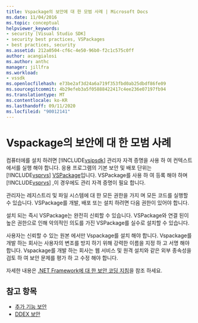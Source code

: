 ```yaml
---
title: Vspackage의 보안에 대 한 모범 사례 | Microsoft Docs
ms.date: 11/04/2016
ms.topic: conceptual
helpviewer_keywords:
- security [Visual Studio SDK]
- security best practices, VSPackages
- best practices, security
ms.assetid: 212a0504-cf6c-4e50-96b0-f2c1c575c0ff
author: acangialosi
ms.author: anthc
manager: jillfra
ms.workload:
- vssdk
ms.openlocfilehash: e73be2af3d24a6a719f353fbd0ab25dbdf86fe09
ms.sourcegitcommit: 4b29efeb3a5f05888422417c4ee236e07197fb94
ms.translationtype: MT
ms.contentlocale: ko-KR
ms.lasthandoff: 09/11/2020
ms.locfileid: "90012141"
---
```

# <a name="best-practices-for-security-in-vspackages"></a>Vspackage의 보안에 대 한 모범 사례
컴퓨터에를 설치 하려면 [!INCLUDE[vsipsdk](../../extensibility/includes/vsipsdk_md.md)] 관리자 자격 증명을 사용 하 여 컨텍스트에서를 실행 해야 합니다. 응용 프로그램의 기본 보안 및 배포 단위는 [!INCLUDE[vsprvs](../../code-quality/includes/vsprvs_md.md)] [VSPackage](../../extensibility/internals/vspackages.md)입니다. VSPackage를 사용 하 여 등록 해야 하며 [!INCLUDE[vsprvs](../../code-quality/includes/vsprvs_md.md)] ,이 경우에도 관리 자격 증명이 필요 합니다.

 관리자는 레지스트리 및 파일 시스템에 대 한 모든 권한을 가지 며 모든 코드를 실행할 수 있습니다. VSPackage를 개발, 배포 또는 설치 하려면 다음 권한이 있어야 합니다.

 설치 되는 즉시 VSPackage는 완전히 신뢰할 수 있습니다. VSPackage와 연결 된이 높은 권한으로 인해 악의적인 의도를 가진 VSPackage를 실수로 설치할 수 있습니다.

 사용자는 신뢰할 수 있는 원본 에서만 Vspackage를 설치 해야 합니다. Vspackage를 개발 하는 회사는 사용자의 변조를 방지 하기 위해 강력한 이름을 지정 하 고 서명 해야 합니다. Vspackage를 개발 하는 회사는 웹 서비스 및 원격 설치와 같은 외부 종속성을 검토 하 여 보안 문제를 평가 하 고 수정 해야 합니다.

 자세한 내용은 [.NET Framework에 대 한 보안 코딩 지침](/previous-versions/visualstudio/visual-studio-2008/d55zzx87(v=vs.90))을 참조 하세요.

## <a name="see-also"></a>참고 항목
- [추가 기능 보안](/previous-versions/1326zbk3(v=vs.140))
- [DDEX 보안](/previous-versions/bb163703(v=vs.140))